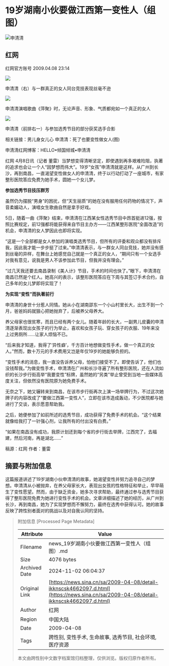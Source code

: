 # 19岁湖南小伙要做江西第一变性人（组图）

![申清清](//n.sinaimg.cn/sinakd10200/360/w180h180/20221208/6996-f61d7d9fa1e0defff9079fb329bbe345.jpg)

## 红网

红网官方账号 2009.04.08 23:14

![](//www.sinaimg.cn/dy/o/2009-04-08/5c5a46dc230e7633c7f81701882cdba2.jpg)

申清清（右）与一群真正的女人同台竞技表现丝毫不逊

![](//www.sinaimg.cn/dy/o/2009-04-08/cd28f688fe8eeb193a163231ced3fa21.jpg)

申清清演唱歌曲《萍聚》时，无论声音、形象、气质都宛如一个真正的女人

![](//www.sinaimg.cn/dy/o/2009-04-08/4baa7961aa5b463247f980067377c35d.jpg)

申清清（前排右一）与参加选秀节目的部分获奖选手合影

相关链接：男儿身女儿心 申清清：死了也要变性做女人(图)

申清清红网博客：HELLO•倾国倾城•申清清

红网 4月8日讯（记者 董雷）当梦想变得清晰坚定，即使遇到再多艰难险阻，执著的追求也会让一个人“因梦想而伟大”。19岁“女孩”申清清就是这样。从广州到长沙，再到南昌，一直渴望变性做女人的申清清，终于以行动打动了一座城市，有家整形医院答应免费为她手术，圆她一个女儿梦。

**参加选秀节目技压群芳**

虽然仍为摆脱“男身”的困扰，但“天生丽质”的她在没有服用任何药物的情况下，声音柔媚动人，演唱女生歌曲自然是拿手好戏。

5日，随着一曲《萍聚》结束，申清清在江西某女性选秀节目中昂首挺进12强，按照比赛规定，前12强都将能获得来自节目主办方——江西某整形医院“全面改造”的机会，申清清的女人梦因此也即将实现。

“这是一个全部都是女人参加的演唱类选秀节目，但所有的评委和观众都没有排斥我，因此我才能一步步挺了过来。”申清清表示，与一群女人同台竞技，她并没有感到丝毫的异样，在舞台上她感觉自己就是一个真正的女人，“期间只有一个女选手对我有意见，说我是男人不该参加此节目，但我并没有理会。”

“过几天我还要去南昌录制《美人计》节目，手术的时间也快了。”眼下，申清清在南昌已然是个红人。她高兴的表示，该整形医院答应在下周与其签订手术合约，自己多年的女儿梦即将实现了！

**为实现“变性”而执著前行**

申清清的身世十分惹人同情。她从小在湖南邵东一个小山村里长大，出生不到一个月，爸爸妈妈就狠心把她抛弃了，后被养父母养大。

养父母家也很贫寒，而且已经有两个女儿。随着年龄的长大，一副男儿皮囊的申清清逐渐表现出女孩子的行为举止，喜欢和女孩子玩、穿女孩子的衣服、19年来没上过男厕所……让家人烦恼不已。

“后来我才知道，我得了‘异性癖’，千方百计地想做变性手术，做一个真正的女人。”然而，数十万元的手术费用又岂是年仅19岁的她能够负担的。

“变性手术的消息，我一直没告诉养父母，怕他们接受不了。即使告诉了，他们也没钱帮我。”为做变性手术，申清清在广州和长沙寻遍了所有整形医院，还在人流如织的长沙步行街高举“我要变性”标牌，虽然她的“另类”举止曾受到当地一些媒体高度关注，但依然没有医院原为她免费手术。

无奈之下，她又辗转来到南昌，在该市步行街再次上演一场举牌行为，不过这次她牌子的内容改成了“要做江西第一变性人”，立即在该市造成轰动，不少医院都与她进行了交谈，表示愿意帮助我。

之后，她便参加了如前所述的选秀节目，成功获得了免费手术的机会。“这个结果就像给我打了一针强心剂，让我所有的付出没有白费。”

“如果在南昌没有成功，我原计划还到每个省的步行街去举牌，江西完了，去福建，然后河南，再是湖北……”

稿源：红网 作者：董雷

## 摘要与附加信息

<!-- tcd_abstract -->
这篇报道讲述了19岁湖南小伙申清清的故事，她渴望变性并努力追寻自己的梦想。申清清从小被抛弃，在养父母家长大，表现出女孩的性格特征和举止，早早萌生了变性愿望。然而，由于缺乏资金，她多次寻求帮助，最终通过参与选秀节目获得了整形医院免费为她进行变性手术的机会。文章详细描述了她的经历，从广州到长沙，再到南昌，她为了实现梦想而不懈努力，最终在选秀中获得认可。她的故事反映了跨性别者面对的挑战以及对自我认同的坚持。
<!-- tcd_abstract_end -->

> 附加信息 [Processed Page Metadata]
>
> | Attribute       | Value                                  |
> |-----------------|----------------------------------------|
> | Filename        | news_19岁湖南小伙要做江西第一变性人（组图）.md                             |
> | Size            | 4076 bytes                           |
> | Archived Date   | 2024-11-02 06:04:37                             |
> | Original Link   | [https://news.sina.cn/sa/2009-04-08/detail-ikknscsk4662097.d.html](https://news.sina.cn/sa/2009-04-08/detail-ikknscsk4662097.d.html)                       |
> | Author          | 红网                               |
> | Region          | 中国大陆                               |
> | Date            | 2009-04-08                                 |
> | Tags            | 跨性别, 变性手术, 生命故事, 选秀节目, 社会环境, 医疗资源                                 |
>
> 本文由跨性别中文数字档案馆归档整理，仅供浏览。版权归原作者所有。
>